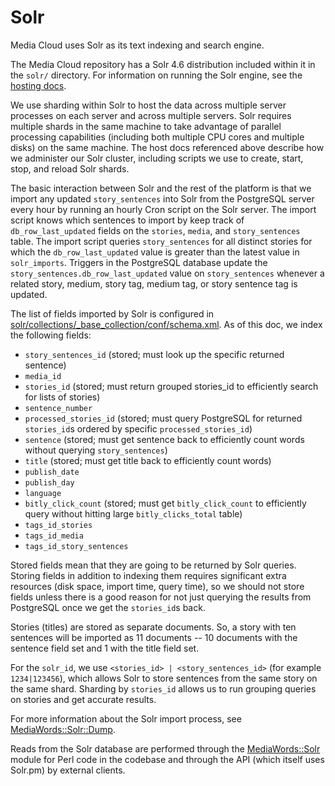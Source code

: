 Solr
====

Media Cloud uses Solr as its text indexing and search engine.

The Media Cloud repository has a Solr 4.6 distribution included within it in the `solr/` directory.  For information on running
the Solr engine, see the [hosting docs](hosting/solr-hosting.markdown).

We use sharding within Solr to host the data across multiple server processes on each server and across
multiple servers.  Solr requires multiple shards in the same machine to take advantage of parallel processing
capabilities (including both multiple CPU cores and multiple disks) on the same machine.  The host docs referenced
above describe how we administer our Solr cluster, including scripts we use to create, start, stop, and reload
Solr shards.

The basic interaction between Solr and the rest of the platform is that we import any updated `story_sentences` into
Solr from the PostgreSQL server every hour by running an hourly Cron script on the Solr server.  The import script
knows which sentences to import by keep track of `db_row_last_updated` fields on the `stories`, `media`, and `story_sentences`
table.  The import script queries `story_sentences` for all distinct stories for which the `db_row_last_updated` value
is greater than the latest value in `solr_imports`.  Triggers in the PostgreSQL database update the
`story_sentences.db_row_last_updated` value on `story_sentences` whenever a related story, medium, story tag,
medium tag, or story sentence tag is updated.

The list of fields imported by Solr is configured in
[solr/collections/_base_collection/conf/schema.xml](../solr/collections/_base_collection/conf/schema.xml).  As of this doc, we index the
following fields:

* `story_sentences_id` (stored; must look up the specific returned sentence)
* `media_id`
* `stories_id` (stored; must return grouped stories_id to efficiently search for lists of stories)
* `sentence_number`
* `processed_stories_id` (stored; must query PostgreSQL for returned `stories_id`s ordered by specific `processed_stories_id`)
* `sentence` (stored; must get sentence back to efficiently count words without querying `story_sentences`)
* `title` (stored; must get title back to efficiently count words)
* `publish_date`
* `publish_day`
* `language`
* `bitly_click_count` (stored; must get `bitly_click_count` to efficiently query without hitting large `bitly_clicks_total` table)
* `tags_id_stories`
* `tags_id_media`
* `tags_id_story_sentences`

Stored fields mean that they are going to be returned by Solr queries. Storing fields in addition to indexing them
requires significant extra resources (disk space, import time, query time), so we should not store fields unless
there is a good reason for not just querying the results from PostgreSQL once we get the `stories_id`s back.

Stories (titles) are stored as separate documents.  So, a story with ten sentences will be imported as 11 documents -- 10 documents
with the sentence field set and 1 with the title field set.

For the `solr_id`, we use `<stories_id> | <story_sentences_id>` (for example `1234|123456`), which allows Solr to store
sentences from the same story on the same shard.  Sharding by `stories_id` allows us to run grouping queries on stories
and get accurate results.

For more information about the Solr import process, see [MediaWords::Solr::Dump](lib/MediaWords/Solr/Dump.pm).

Reads from the Solr database are performed through the [MediaWords::Solr](lib/MediaWords/Solr.pm) module for Perl code
in the codebase and through the API (which itself uses Solr.pm) by external clients.
